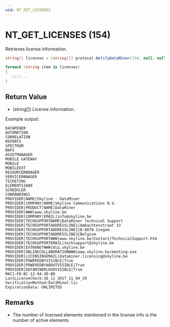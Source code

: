```yaml
---
uid: NT_GET_LICENSES
---
```


# NT_GET_LICENSES  (154)

Retrieves license information.

```csharp
string[] licenses = (string[]) protocol.NotifyDataMiner(154, null, null);

foreach (string item in licenses)
{
   ////...
}
```

## Return Value

- (string[]) License information.

Example output:

```
DATAMINER
AUTOMATION
CORRELATION
REPORTS
SPECTRUM
MAPS
ASSETMANAGER
MOBILE GATEWAY
MOBILE
MOBILEEXT
RESOURCEMANAGER
SERVICEMANAGER
TICKETING
ELEMENTS1000
SCHEDULER
COBRANDING1
PROVIDER|NAME|Skyline - DataMiner
PROVIDER|COMPANY|NAME|Skyline Communications N.V.
PROVIDER|PRODUCT|NAME|DataMiner
PROVIDER|WWW|www.skyline.be
PROVIDER|COMPANY|EMAIL|info@skyline.be
PROVIDER|TECHSUPPORTNAME|DataMiner Technical Support
PROVIDER|TECHSUPPORTADDRESSLINE1|Ambachtenstraat 33
PROVIDER|TECHSUPPORTADDRESSLINE2|B-8870 Izegem
PROVIDER|TECHSUPPORTADDRESSLINE3|Belgium
PROVIDER|TECHSUPPORTWWW|www.skyline.be/Contact/TechnicalSupport.htm
PROVIDER|TECHSUPPORTEMAIL|techsupport@skyline.be
PROVIDER|EXTRANETWWW|dcp.skyline.be
PROVIDER|ONLINECOLLABORATIONWWW|www.skyline.be/meeting.exe
PROVIDER|LICENSINGEMAIL|dataminer.licensing@skyline.be
PROVIDER|POWEREDBYVISIBLE|True
PROVIDER|POWEREDBYABOUTVISIBLE|True
PROVIDER|DATAMINERLOGOVISIBLE|True
MAC1:F8-BC-12-94-3D-B0
LastLicenseCheck:16_11_2017_11_04_29
VerificationMethod:DataMiner.lic
ExpirationData: UNLIMITED
```

## Remarks

- The number of licensed elements mentioned in the license info is the number of active elements.
